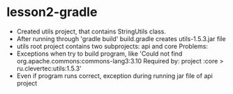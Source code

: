# lesson2-gradle

- Created utils project, that contains StringUtils class.
- After running through 'gradle build' build.gradle creates utils-1.5.3.jar file
- utils root project contains two subprojects: api and core
Problems:
- Exceptions when try to build program, like 'Could not find org.apache.commons:commons-lang3:3.10 Required by: project :core > ru.clevertec:utils:1.5.3'
- Even if program runs correct, exception during running jar file of api project
